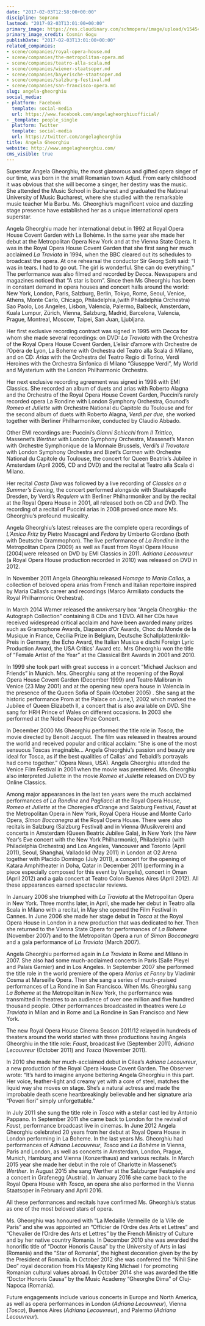 ```yaml
---
date: "2017-02-03T12:58:00+00:00"
discipline: Soprano
lastmod: "2017-02-03T13:01:00+00:00"
primary_image: https://res.cloudinary.com/schmopera/image/upload/v1545409169/media/webhook-uploads/1486126434627/2017-02-02---Angela_Gheorgiu_pc_Cosmin_Gogu.jpg.jpg
primary_image_credit: Cosmin Gogu
publishDate: "2017-02-03T13:01:00+00:00"
related_companies:
- scene/companies/royal-opera-house.md
- scene/companies/the-metropolitan-opera.md
- scene/companies/teatro-alla-scala.md
- scene/companies/wiener-staatsoper.md
- scene/companies/bayerische-staatsoper.md
- scene/companies/salzburg-festival.md
- scene/companies/san-francisco-opera.md
slug: angela-gheorghiu
social_media:
- platform: Facebook
  template: social-media
  url: https://www.facebook.com/angelagheorghiuofficial/
- _template: people_single
  platform: Twitter
  template: social-media
  url: https://twitter.com/angelagheorghiu
title: Angela Gheorghiu
website: http://www.angelagheorghiu.com/
cms_visible: true
---
```


Superstar Angela Gheorghiu, the most glamorous and gifted opera singer of our time, was born in the small Romanian town Adjud. From early childhood it was obvious that she will become a singer, her destiny was the music. She attended the Music School in Bucharest and graduated the National University of Music Bucharest, where she studied with the remarkable music teacher Mia Barbu. Ms. Gheorghiu’s magnificent voice and dazzling stage presence have established her as a unique international opera superstar.

Angela Gheorghiu made her international debut in 1992 at Royal Opera House Covent Garden with La Bohème. In the same year she made her debut at the Metropolitan Opera New York and at the Vienna State Opera. It was in the Royal Opera House Covent Garden that she first sang her much acclaimed *La Traviata* in 1994, when the BBC cleared out its schedules to broadcast the opera. At one rehearsal the conductor Sir Georg Solti said: “I was in tears. I had to go out. The girl is wonderful. She can do everything.” The performance was also filmed and recorded by Decca. Newspapers and magazines noticed that “A star is born”. Since then Ms Gheorghiu has been in constant demand in opera houses and concert halls around the world: New York, London, Paris, Salzburg, Berlin, Tokyo, Rome, Seoul, Venice, Athens, Monte Carlo, Chicago, Philadelphia,(with Philadelphia Orchestra) Sao Paolo, Los Angeles, Lisbon, Valencia, Palermo, Balbeck, Amsterdam, Kuala Lumpur, Zürich, Vienna, Salzburg, Madrid, Barcelona, Valencia, Prague, Montreal, Moscow, Taipei, San Juan, Ljubljana.

Her first exclusive recording contract was signed in 1995 with Decca for whom she made several recordings: on DVD: *La Traviata* with the Orchestra of the Royal Opera House Covent Garden, L’elisir d’amore with Orchestre de l’Opéra de Lyon, La Boheme with Orchestra del Teatro alla Scala di Milano, and on CD: *Arias* with the Orchestra del Teatro Regio di Torino, Verdi Heroines with the Orchestra Sinfonica di Milano “Giuseppe Verdi”, My World and Mysterium with the London Philharmonic Orchestra.

Her next exclusive recording agreement was signed in 1998 with EMI Classics. She recorded an album of duets and arias with Roberto Alagna and the Orchestra of the Royal Opera House Covent Garden, Puccini’s rarely recorded opera La Rondine with London Symphony Orchestra, Gounod’s *Romeo et Juliette* with Orchestre National du Capitole du Toulouse and for the second album of duets with Roberto Alagna, *Verdi per due*, she worked together with Berliner Philharmoniker, conducted by Claudio Abbado.

Other EMI recordings are: Puccini’s *Gianni Schicchi* from *Il Trittico*, Massenet’s *Werther* with London Symphony Orchestra, Massenet’s Manon with Orchestre Symphonique de la Monnaie Brussels, Verdi’s *Il Trovatore* with London Symphony Orchestra and Bizet’s *Carmen* with Orchestre National du Capitole du Toulouse, the concert for Queen Beatrix’s Jubilee in Amsterdam (April 2005, CD and DVD) and the recital at Teatro alla Scala di Milano.

Her recital *Casta Diva* was followed by a live recording of *Classics on a Summer’s Evening*, the concert performed alongside with Staatskapelle Dresden, by Verdi’s *Requiem* with Berliner Philharmoniker and by the recital at the Royal Opera House in 2001, all released both on CD and DVD. The recording of a recital of Puccini arias in 2008 proved once more Ms. Gheorghiu’s profound musicality.

Angela Gheorghiu’s latest releases are the complete opera recordings of *L’Amico Fritz* by Pietro Mascagni and *Fedora* by Umberto Giordano (both with Deutsche Grammophon). The live performance of *La Rondine* in the Metropolitan Opera (2009) as well as Faust from Royal Opera House (2004)were released on DVD by EMI Classics in 2011. *Adriana Lecouvreur* (a Royal Opera House production recorded in 2010) was released on DVD in 2012.

In November 2011 Angela Gheorghiu released *Homage to Maria Callas*, a collection of beloved opera arias from French and Italian repertoire inspired by Maria Callas’s career and recordings (Marco Armiliato conducts the Royal Philharmonic Orchestra).

In March 2014 Warner released the anniversary box “Angela Gheorghiu- the Autograph Collection” containing 8 CDs and 1 DVD. All her CDs have received widespread critical acclaim and have been awarded many prizes such as Gramophone Awards, Diapason d’Or Awards, Choc du Monde de la Musique in France, Cecilia Prize in Belgium, Deutsche Schallplattenkritik-Preis in Germany, the Echo Award, the Italian Musica e dischi Foreign Lyric Production Award, the USA Critics’ Award etc. Mrs Gheorghiu won the title of “Female Artist of the Year” at the Classical Brit Awards in 2001 and 2010.

In 1999 she took part with great success in a concert “Michael Jackson and Friends” in Munich. Mrs. Gheorghiu sang at the reopening of the Royal Opera House Covent Garden (December 1999) and Teatro Malibran in Venice (23 May 2001) and at the opening new opera house in Valencia in the presence of the Queen Sofia of Spain (October 2005) . She sang at the historic performance Prom at the Palace on June,1, 2002 which marked the Jubilee of Queen Elizabeth II, a concert that is also available on DVD. She sang for HRH Prince of Wales on different occasions. In 2003 she performed at the Nobel Peace Prize Concert.

In December 2000 Ms Gheorghiu performed the title role in *Tosca*, the movie directed by Benoit Jacquot. The film was released in theatres around the world and received popular and critical acclaim: “She is one of the most sensuous Toscas imaginable… Angela Gheorghiu’s passion and beauty are ideal for Tosca, as if the best qualities of Callas’ and Tebaldi’s portrayals had come together.” (Opera News, USA). Angela Gheorghiu attended the Venice Film Festival in 2001 when the movie was premiered. Ms. Gheorghiu also interpreted Juliette in the movie *Romeo et Juliette* released on DVD by Online Classics.

Among major appearances in the last ten years were the much acclaimed performances of *La Rondine* and *Pagliacci* at the Royal Opera House, *Romeo et Juliette* at the Choregies d’Orange and Salzburg Festival, *Faust* at the Metropolitan Opera in New York, Royal Opera House and Monte Carlo Opera, *Simon Boccanegra* at the Royal Opera House. There were also recitals in Salzburg (Salzburg Festival) and in Vienna (Musikverein) and concerts in Amsterdam (Queen Beatrix Jubilee Gala), in New York (the New Year’s Eve concert with the New York Philharmonic), Philadelphia (with Philadelphia Orchestra) and Los Angeles, Vancouver and Toronto (April 2011), Seoul, Shanghai, Valladolid (May 2011) in London at O2 Arena together with Placido Domingo (July 2011), a concert for the opening of Katara Amphitheater in Doha, Qatar in December 2011 (performing in a piece especially composed for this event by Vangelis), concert in Oman (April 2012) and a gala concert at Teatro Colon Buenos Aires (April 2012). All these appearances earned spectacular reviews.

In January 2006 she triumphed with *La Traviata* at the Metropolitan Opera in New York. Three months later, in April, she made her debut in Teatro alla Scala in Milano with a recital, in May she opened the Film Festival in Cannes. In June 2006 she made her stage debut in *Tosca* at the Royal Opera House in London in a new production that was dedicated to her. Then she returned to the Vienna State Opera for performances of *La Boheme* (November 2007) and to the Metropolitan Opera a run of *Simon Boccanegra* and a gala performance of *La Traviata* (March 2007).

Angela Gheorghiu performed again in *La Traviata* in Rome and Milano in 2007. She also had some much-acclaimed concerts in Paris (Salle Pleyel and Palais Garnier) and in Los Angeles. In September 2007 she performed the title role in the world premiere of the opera *Marius et Fanny* by Vladimir Cosma at Marseille Opera. Then she sang a series of much-praised performances of La Rondine in San Francisco. When Ms. Gheorghiu sang *La Boheme* at the Metropolitan in New York, the performance was transmitted in theatres to an audience of over one million and five hundred thousand people. Other performances broadcasted in theatres were *La Traviata* in Milan and in Rome and La Rondine in San Francisco and New York.

The new Royal Opera House Cinema Season 2011/12 relayed in hundreds of theaters around the world started with three productions having Angela Gheorghiu in the title role: *Faust*, broadcast live (September 2011), *Adriana Lecouvreur* (October 2011) and *Tosca* (November 2011).

In 2010 she made her much-acclaimed debut in Cilea’s *Adriana Lecouvreur*, a new production of the Royal Opera House Covent Garden. The Observer wrote: “It’s hard to imagine anyone bettering Angela Gheorghiu in this part. Her voice, feather-light and creamy yet with a core of steel, matches the liquid way she moves on stage. She’s a natural actress and made the improbable death scene heartbreakingly believable and her signature aria “Poveri fiori” simply unforgettable.” 

In July 2011 she sung the title role in *Tosca* with a stellar cast led by Antonio Pappano. In September 2011 she came back to London for the revival of *Faust*, performance broadcast live in cinemas. In June 2012 Angela Gheorghiu celebrated 20 years from her debut at Royal Opera House in London performing in La Boheme. In the last years Ms. Gheorghiu had performances of *Adriana Lecouvreur*, *Tosca* and *La Bohème* in Vienna, Paris and London, as well as concerts in Amsterdam, London, Prague, Munich, Hamburg and Vienna (Konzerthaus) and various recitals. In March 2015 year she made her debut in the role of Charlotte in Massenet’s *Werther*. In August 2015 she sang Werther at the Salzburger Festspiele and a concert in Grafenegg (Austria). In January 2016 she came back to the Royal Opera House with *Tosca*, an opera she also performed in the Vienna Staatsoper in February and April 2016.

All these performances and recitals have confirmed Ms. Gheorghiu’s status as one of the most beloved stars of opera.

Ms. Gheorghiu was honoured with “La Medaille Vermeille de la Ville de Paris” and she was appointed an “Officier de l’Ordre des Arts et Lettres” and “Chevalier de l’Ordre des Arts et Lettres” by the French Ministry of Culture and by her native country Romania. In December 2010 she was awarded the honorific title of “Doctor Honoris Causa” by the University of Arts in Iasi (Romania) and the “Star of Romania”, the highest decoration given by the by the President of Romania. In October 2012 she was conferred the “Nihil Sine Deo” royal decoration from His Majesty King Michael I for promoting Romanian cultural values abroad. In October 2014 she was awarded the title “Doctor Honoris Causa” by the Music Academy “Gheorghe Dima” of Cluj-Napoca (Romania).

Future engagements include various concerts in Europe and North America, as well as opera performances in London (*Adriana Lecouvreur*), Vienna (*Tosca*), Buenos Aires (*Adriana Lecouvreur*), and Palermo (*Adriana Lecouvreur*).
